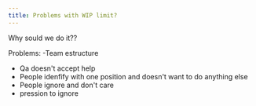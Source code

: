 ```yaml
---
title: Problems with WIP limit?
---
```


Why sould we do it??

Problems:
-Team estructure
- Qa doesn't accept help 
- People idenfify with one position and doesn't want to do anything else
- People ignore and don't care
- pression to ignore 
